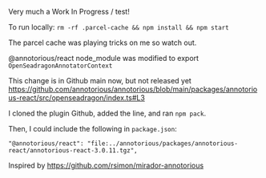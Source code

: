 Very much a Work In Progress / test!

To run locally:
`rm -rf .parcel-cache && npm install && npm start`

The parcel cache was playing tricks on me so watch out.

@annotorious/react node_module was modified to export `OpenSeadragonAnnotatorContext`

This change is in Github main now, but not released yet
https://github.com/annotorious/annotorious/blob/main/packages/annotorious-react/src/openseadragon/index.ts#L3

I cloned the plugin Github, added the line, and ran `npm pack`.

Then, I could include the following in `package.json`:
```
"@annotorious/react": "file:../annotorious/packages/annotorious-react/annotorious-react-3.0.11.tgz",
```

Inspired by https://github.com/rsimon/mirador-annotorious 